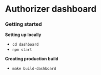 # Authorizer dashboard

### Getting started

**Setting up locally**

- `cd dashboard`
- `npm start`

**Creating production build**

- `make build-dashboard`
